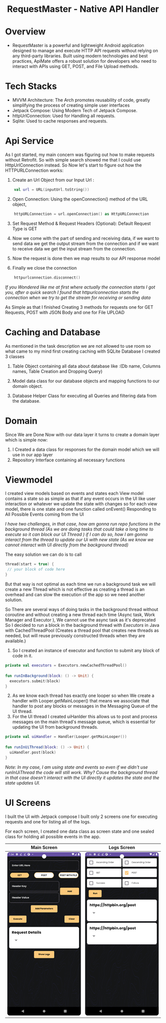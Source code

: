 <h1 align="center">RequestMaster - Native API Handler</h1>




# Overview

- RequestMaster is a powerful and lightweight Android application designed to manage and execute HTTP API requests without relying on any third-party libraries. Built using modern technologies and best practices, ApiMate offers a robust solution for developers who need to interact with APIs using GET, POST, and File Upload methods.

# Tech Stacks

- MVVM Architecture: The Arch promotes reusability of code, greatly simplifying the process of creating simple user interfaces
- Jetpack Compose: Using Modern Tech of Jetpack Compose.
- httpUrlConnection: Used for Handling all requests.
- Sqlite: Used to cache responses and requests.


# Api Service 

As I got started, my main concern was figuring out how to make requests without Retrofit. So with simple search showed me that I could use HttpUrlConnection instead.
So Now let's start to figure out how the HTTPURLConnection works: 

1. Create an Url Object from our Input Url : 
```kotlin
    val url = URL(inputUrl.toString())
```
2. Open Connection: Using the openConnection() method of the URL object, 
```kotlin
    httpURLConnection = url.openConnection() as HttpURLConnection
```
3. Set Request Method & Request Headers (Optional): Default Request Type is GET

5. Now we come with the part of sending and receiving data, if we want to send data we get the output stream from the connection and if we want to receive data we get the input stream from the connection.

6. Now the request is done then we map results to our API response model

7. Finally we close the connection
```kotlin
    httpurlconnection.disconnect()
```
*If you Wondered like me at first where actually the connection starts I got you, after a quick search I found that httpurlconnection starts the connection when we try to get the stream for receiving or sending data*

As Simple as that I finished Creating 3 methods for requests one for GET Requests, POST with JSON Body and one for File UPLOAD

# Caching and Database 
As mentioned in the task description we are not allowed to use room so what came to my mind first creating caching with SQLite Database I created 3 classes 

1. Table Object containing all data about database like :(Db name, Columns names, Table Creation and Dropping Query)
   
2. Model data class for our database objects and mapping functions to our domain object.
   
3. Database Helper Class for executing all Queries and filtering data from the database. 

# Domain 
Since We are Done Now with our data layer it turns to create a domain layer which is simple now:

1. I Created a data class for responses for the domain model which we will use in our app layer
2. Repository Interface containing all necessary functions

# Viewmodel 
I created view models based on events and states each View model contains a state so as simple as that if any event occurs in the UI like user interaction or whatever we update the state with changes
so for each view model, there is one state and one function called onEvent() Responding to All Possible Events coming from the UI


*I have two challenges, in that case, how am gonna run repo functions in the background thread (As we are doing tasks that could take a long time to execute so it can block our UI Thread ) if I can do so, how I am gonna interact from the thread to update our Ui with new state (As we know we cannot interact with UI directly from the background thread)*


The easy solution we can do is to call 
```kotlin
thread(start = true) {
 // your block of code here 
}
```
But that way is not optimal as each time we run a background task we will create a new Thread which is not effective as creating a thread is an overhead and can slow the execution of the app so we need another solution.

So There are several ways of doing tasks in the background thread without coroutine and without creating a new thread each time (Async task, Work Manager and Executor ), We cannot use the async task as it's deprecated So I decided to run a block in the background thread with *Executors* in Java with CachedThreadPool (Creates a thread pool that creates new threads as needed, but will reuse previously constructed threads when they are available.)

1. So I created  an instance of executor and function to submit any block of code in it.
```kotlin
private val executors = Executors.newCachedThreadPool()

fun runInBackground(block: () -> Unit) {
  executors.submit(block)
}
```
2. As we know each thread has exactly one looper so when We create a handler with Looper.getMainLooper() that means we associate that handler to post any blocks or messages in the Messaging Queue of the UI thread.
3. For the UI thread I created uiHanlder this allows us to post and process messages on the main thread's message queue, which is essential for updating the UI from background threads.

```kotlin
private val uiHandler = Handler(Looper.getMainLooper())

fun runInUiThread(block: () -> Unit) {
  uiHandler.post(block)
}
```

*Note: In my case, I am using state and events so even if we didn't use runInUiThread the code will still work. Why? Cause the background thread in that case doesn't interact with the UI directly it updates the state and the state updates UI.*


# UI Screens 

I built the UI with Jetpack compose I built only 2 screens one for executing requests and one for listing all of the logs.

For each screen, I created one data class as screen state and one sealed class for holding all possible events in the app.


|                   Main Screen                        |                   Logs Screen                      |                     
|:----------------------------------------------------:|:--------------------------------------------------:|
|     ![Main Screen](mainscreen.png)                   |             ![Logs](LogsScreen.png)                | 










